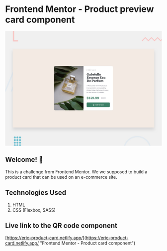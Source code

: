 # Frontend Mentor - Product preview card component

![Design preview for the Product preview card component coding challenge](./design/desktop-preview.jpg)

## Welcome! 👋

This is a challenge from Frontend Mentor. We we supposed to build a product card that can be used on an e-commerce site.

## Technologies Used

1. HTML
2. CSS (Flexbox, SASS)

## Live link to the QR code component

[https://eric-product-card.netlify.app/](https://eric-product-card.netlify.app/ "Frontend Mentor - Product card component")
